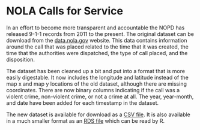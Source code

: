 # NOLA Calls for Service


In an effort to become more transparent and accountable the NOPD has released 9-1-1 records from 2011 to the present. The original dataset can be download from the [data.nola.gov](http://data.nola.gov) website. This data contains information around the call that was placed related to the time that it was created, the time that the authorities were dispatched, the type of call placed, and the disposition. <br>

The dataset has been cleaned up a bit and put into a format that is more easily digestable. It now includes the longitude and latitude instead of the map x and map y locations of the old dataset, although there are missing coordinates. There are now binary columns indicating if the call was a violent crime, non-violent crime, or not a crime at all. The year, year-month, and date have been added for each timestamp in the dataset.  <br>

The new dataset is available for download as a [CSV file](https://s3.amazonaws.com/datno-public-datasets/nola_calls_for_service_2011_2014.csv). It is also available in a much smaller format as an [RDS file](https://s3.amazonaws.com/datno-public-datasets/nola_calls_for_service_2011_2014.rds) which can be read by R. <br>
